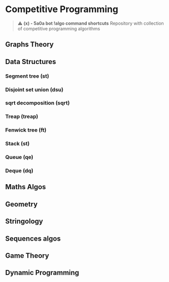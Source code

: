 # Competitive Programming
> :warning: **(x) - 5a0a bot !algo command shortcuts**
Repository with collection of competitive programming algorithms

## Graphs Theory

## Data Structures

### Segment tree (st)
### Disjoint set union (dsu)
### sqrt decomposition (sqrt)
### Treap (treap)
### Fenwick tree (ft)
### Stack (st)
### Queue (qe)
### Deque (dq)

## Maths Algos

## Geometry

## Stringology

## Sequences algos

## Game Theory

## Dynamic Programming


